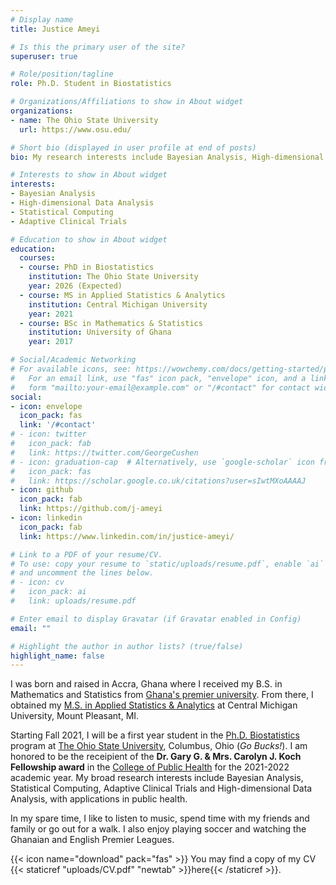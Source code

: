 ```yaml
---
# Display name
title: Justice Ameyi

# Is this the primary user of the site?
superuser: true

# Role/position/tagline
role: Ph.D. Student in Biostatistics

# Organizations/Affiliations to show in About widget
organizations:
- name: The Ohio State University
  url: https://www.osu.edu/

# Short bio (displayed in user profile at end of posts)
bio: My research interests include Bayesian Analysis, High-dimensional Data Analysis, Statistical Computing and Adaptive Clinical Trials

# Interests to show in About widget
interests:
- Bayesian Analysis
- High-dimensional Data Analysis
- Statistical Computing
- Adaptive Clinical Trials

# Education to show in About widget
education:
  courses:
  - course: PhD in Biostatistics
    institution: The Ohio State University
    year: 2026 (Expected)
  - course: MS in Applied Statistics & Analytics
    institution: Central Michigan University
    year: 2021
  - course: BSc in Mathematics & Statistics
    institution: University of Ghana
    year: 2017

# Social/Academic Networking
# For available icons, see: https://wowchemy.com/docs/getting-started/page-builder/#icons
#   For an email link, use "fas" icon pack, "envelope" icon, and a link in the
#   form "mailto:your-email@example.com" or "/#contact" for contact widget.
social:
- icon: envelope
  icon_pack: fas
  link: '/#contact'
# - icon: twitter
#   icon_pack: fab
#   link: https://twitter.com/GeorgeCushen
# - icon: graduation-cap  # Alternatively, use `google-scholar` icon from `ai` icon pack
#   icon_pack: fas
#   link: https://scholar.google.co.uk/citations?user=sIwtMXoAAAAJ
- icon: github
  icon_pack: fab
  link: https://github.com/j-ameyi
- icon: linkedin
  icon_pack: fab
  link: https://www.linkedin.com/in/justice-ameyi/

# Link to a PDF of your resume/CV.
# To use: copy your resume to `static/uploads/resume.pdf`, enable `ai` icons in `params.toml`, 
# and uncomment the lines below.
# - icon: cv
#   icon_pack: ai
#   link: uploads/resume.pdf

# Enter email to display Gravatar (if Gravatar enabled in Config)
email: ""

# Highlight the author in author lists? (true/false)
highlight_name: false
---
```


I was born and raised in Accra, Ghana where I received my B.S. in Mathematics and Statistics from [Ghana's premier university](https://www.ug.edu.gh/). From there, I obtained my [M.S. in Applied Statistics & Analytics](https://www.cmich.edu/colleges/se/STAD/graduateprograms/misappliedstatisticsandanalytics/Pages/default.aspx) at Central Michigan University, Mount Pleasant, MI.

Starting Fall 2021, I will be a first year student in the [Ph.D. Biostatistics](https://biostatprograms.osu.edu/) program at [The Ohio State University](https://www.osu.edu/), Columbus, Ohio (*Go Bucks!*). I am honored to be the receipient of the **Dr. Gary G. & Mrs. Carolyn J. Koch Fellowship award** in the [College of Public Health](https://cph.osu.edu/) for the 2021-2022 academic year. My broad research interests include Bayesian Analysis, Statistical Computing, Adaptive Clinical Trials and High-dimensional Data Analysis, with applications in public health. 

In my spare time, I like to listen to music, spend time with my friends and family or go out for a walk. I also enjoy playing soccer and watching the Ghanaian and English Premier Leagues. 

 {{< icon name="download" pack="fas" >}} You may find a copy of my CV {{< staticref "uploads/CV.pdf" "newtab" >}}here{{< /staticref >}}. 
